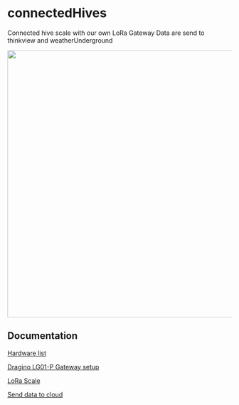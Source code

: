# connectedHives
Connected hive scale with our own LoRa Gateway
Data are send to thinkview and weatherUnderground

<img src="https://raw.github.com/luigi1809/connectedHives/master/img/scale.jpg" width="600">

Documentation
--------------------
[Hardware list](https://github.com/luigi1809/connectedHives/blob/master/doc/hardware_list.md)

[Dragino LG01-P Gateway setup](https://github.com/luigi1809/connectedHives/blob/master/doc/gateway.md)

[LoRa Scale](https://github.com/luigi1809/connectedHives/blob/master/doc/lora_scale.md)

[Send data to cloud](https://github.com/luigi1809/connectedHives/blob/master/doc/cloud.md)
